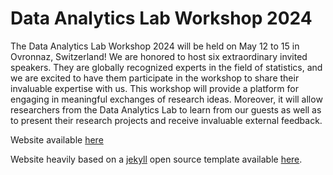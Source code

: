 # Data Analytics Lab Workshop 2024

The Data Analytics Lab Workshop 2024 will be held on May 12 to 15 in Ovronnaz, Switzerland! We are honored to host six extraordinary invited speakers. They are globally recognized experts in the field of statistics, and we are excited to have them participate in the workshop to share their invaluable expertise with us. This workshop will provide a platform for engaging in meaningful exchanges of research ideas. Moreover, it will allow researchers from the Data Analytics Lab to learn from our guests as well as to present their research projects and receive invaluable external feedback. 

Website available [here](https://dal-workshop.netlify.app/)

Website heavily based on a [jekyll](https://jekyllrb.com/) open source template available [here](https://github.com/melvinchng/event-jekyll-theme).

